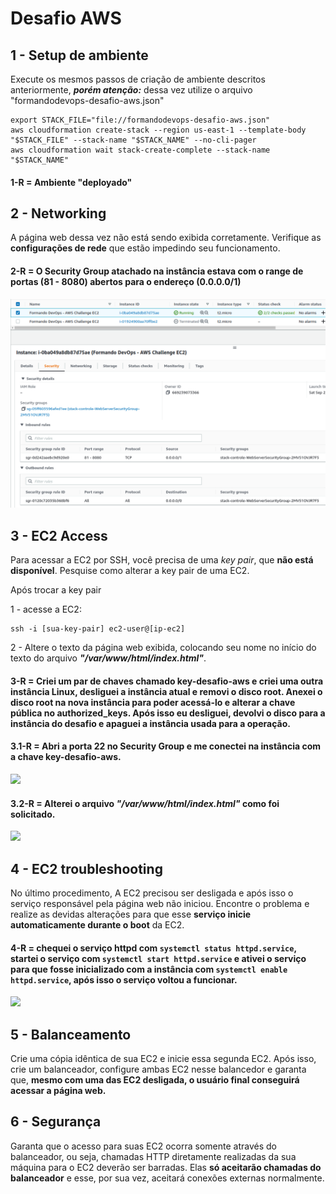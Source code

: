 # Desafio AWS

## 1 - Setup de ambiente

Execute os mesmos passos de criação de ambiente descritos anteriormente, ***porém atenção:*** dessa vez utilize o arquivo "formandodevops-desafio-aws.json"

```
export STACK_FILE="file://formandodevops-desafio-aws.json"
aws cloudformation create-stack --region us-east-1 --template-body "$STACK_FILE" --stack-name "$STACK_NAME" --no-cli-pager
aws cloudformation wait stack-create-complete --stack-name "$STACK_NAME"
```
#### 1-R = Ambiente "deployado"

## 2 - Networking

A página web dessa vez não está sendo exibida corretamente. Verifique as **configurações de rede** que estão impedindo seu funcionamento.

#### 2-R = O Security Group atachado na instância estava com o range de portas (81 - 8080) abertos para o endereço (0.0.0.0/1)

<img src="/desafio-aws/Prints/2.png"/>

## 3 - EC2 Access

Para acessar a EC2 por SSH, você precisa de uma *key pair*, que **não está disponível**. Pesquise como alterar a key pair de uma EC2.

Após trocar a key pair

1 - acesse a EC2:
```
ssh -i [sua-key-pair] ec2-user@[ip-ec2]
```

2 - Altere o texto da página web exibida, colocando seu nome no início do texto do arquivo ***"/var/www/html/index.html"***.

#### 3-R = Criei um par de chaves chamado key-desafio-aws e criei uma outra instância Linux, desliguei a instância atual e removi o disco root. Anexei o disco root na nova instância para poder acessá-lo e alterar a chave pública no authorized_keys. Após isso eu desliguei, devolvi o disco para a instância do desafio e apaguei a instância usada para a operação.

#### 3.1-R = Abri a porta 22 no Security Group e me conectei na instância com a chave key-desafio-aws.
<img src="/Prints/3.1.png"/>

#### 3.2-R = Alterei o arquivo ***"/var/www/html/index.html"*** como foi solicitado.
<img src="/Prints/3.2.png"/>

## 4 - EC2 troubleshooting

No último procedimento, A EC2 precisou ser desligada e após isso o serviço responsável pela página web não iniciou. Encontre o problema e realize as devidas alterações para que esse **serviço inicie automaticamente durante o boot** da EC2.

#### 4-R = chequei o serviço httpd com `systemctl status httpd.service`, startei o serviço com `systemctl start httpd.service` e ativei o serviço para que fosse inicializado com a instância com `systemctl enable httpd.service`, após isso o serviço voltou a funcionar.
<img src="/Prints/4.png"/>

## 5 - Balanceamento

Crie uma cópia idêntica de sua EC2 e inicie essa segunda EC2. Após isso, crie um balanceador, configure ambas EC2 nesse balancedor e garanta que, **mesmo com uma das EC2 desligada, o usuário final conseguirá acessar a página web.**



## 6 - Segurança

Garanta que o acesso para suas EC2 ocorra somente através do balanceador, ou seja, chamadas HTTP diretamente realizadas da sua máquina para o EC2 deverão ser barradas. Elas **só aceitarão chamadas do balanceador** e esse, por sua vez, aceitará conexões externas normalmente.

